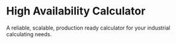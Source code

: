 # High Availability Calculator

A reliable, scalable, production ready calculator for your industrial calculating needs.

